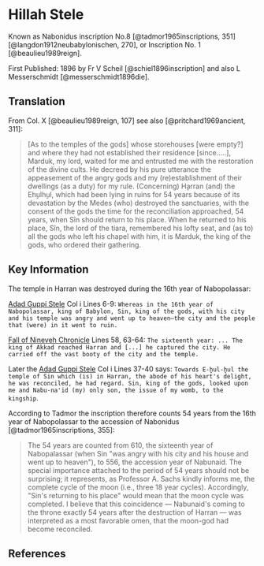 # Hillah Stele

Known as Nabonidus inscription No.8 [@tadmor1965inscriptions, 351] [@langdon1912neubabylonischen, 270], 
or Inscription No. 1 [@beaulieu1989reign].

First Published: 1896 by Fr V Scheil [@schiel1896inscription] and also L Messerschmidt [@messerschmidt1896die].

## Translation

From Col. X [@beaulieu1989reign, 107] see also [@pritchard1969ancient, 311]:

> [As to the temples of the gods] whose storehouses [were empty?] and where they had not established their residence 
> [since.....], Marduk, my lord, waited for me and entrusted me with the restoration of the divine cults. He decreed 
> by his pure utterance the appeasement of the angry gods and my (re)establishment of their dwellings (as a duty) for 
> my rule. (Concerning) H̬arran (and) the Eh̬ulh̬ul, which had been lying in ruins for 54 years because of its devastation 
> by the Medes (who) destroyed the sanctuaries, with the consent of the gods the time for the reconciliation approached, 
> 54 years, when Sîn should return to his place. When he returned to his place, Sîn, the lord of the tiara, remembered 
> his lofty seat, and (as to) all the gods who left his chapel with him, it is Marduk, the king of the gods, who 
> ordered their gathering.

## Key Information

The temple in Harran was destroyed during the 16th year of Nabopolassar:

[Adad Guppi Stele](nabon24.md) Col i Lines 6-9:
`Whereas in the 16th year of Nabopolassar, king of Babylon, Sin, king of the gods, with his city
and his temple was angry and went up to heaven—the city and the people that (were) in it went to ruin.`
                                             
[Fall of Nineveh Chronicle](chronicles/bm21901.md) Lines 58, 63-64: 
`The sixteenth year: ... The king of Akkad reached Harran and [...] he captured the city.
He carried off the vast booty of the city and the temple.`

Later the [Adad Guppi Stele](nabon24.md) Col i Lines 37-40 says: 
`Towards E-h̬ul-h̬ul the temple of Sin
which (is) in Harran, the abode of his heart's delight, he was reconciled, he had
regard. Sin, king of the gods, looked upon me and
Nabu-na'id (my) only son, the issue of my womb, to the kingship`.

According to Tadmor the inscription therefore counts 54 years from the 16th year of Nabopolassar to the accession of 
Nabonidus [@tadmor1965inscriptions, 355]:

> The 54 years are counted from 610, the sixteenth year of Nabopalassar (when Sin "was angry with his
 city and his house and went up to heaven"), to 556, the accession year of Nabunaid.
 The special importance attached to the period of 54 years should not be surprising; it represents,
 as Professor A. Sachs kindly informs me, the complete cycle of the moon (i.e., three 18 year 
 cycles). Accordingly, "Sin's returning to his place" would mean that the moon cycle was
 completed. I believe that this coincidence — Nabunaid's coming to the throne exactly 54
 years after the destruction of Harran — was interpreted  as a most favorable omen, that the
 moon-god had become reconciled.

## References


